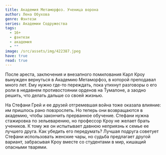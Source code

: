 ```yaml
---
title: Академия Метаморфоз. Ученица ворона
author: Лена Обухова
genre: Фэнтези
series: Академии Содружества
tags:
  - 16+
  - фэнтези
  - академия
  - ""
image: /src/assets/img/422387.jpeg
have: true
read: true
---
```

После ареста, заключения и внезапного помилования Карл Кроу вынужден вернуться в Академию Метаморфоз, в которой преподавал много лет. Ему нужно где-то переждать, пока утихнут разговоры о его роли в недавнем противостоянии орденов на Тумалоне, а заодно решить, что делать дальше со своей жизнью.

На Стефани Грей и ее друзей отгремевшая война тоже оказала влияние: им пришлось рано повзрослеть. Но теперь они возвращаются в академию, чтобы закончить прерванное обучение. Стефани нужна стажировка по зельеварению, но профессор Кроу не желает брать учеников. К тому же он испытывает давнюю неприязнь к семье ее лучшего друга. Как убедить его передумать? Лучшая подруга советует Стефани использовать женские чары, но судьба предлагает другой вариант, забрасывая Кроу вместе со студентами в мир, кишащий опасными тварями.
